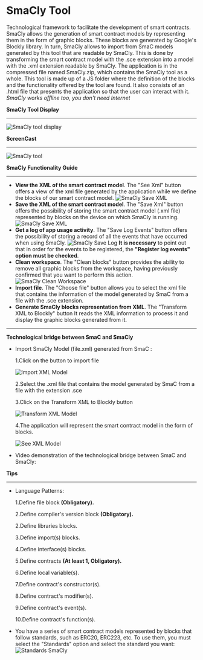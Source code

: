 **SmaCly Tool**
================
Technological framework to facilitate the development of smart contracts. SmaCly allows the generation of smart contract models by representing them in the form of graphic blocks. These blocks are generated by Google's Blockly library. In turn, SmaCly allows to import from SmaC models generated by this tool that are readable by SmaCly. This is done by transforming the smart contract model with the .sce extension into a model with the .xml extension readable by SmaCly. The application is in the compressed file named SmaCly.zip, which contains the SmaCly tool as a whole. This tool is made up of a JS folder where the definition of the blocks and the functionality offered by the tool are found. It also consists of an .html file that presents the application so that the user can interact with it.
*SmaCly works offline too, you don't need Internet*

**SmaCly Tool Display**
_______________

![SmaCly tool display](https://github.com/KybeleResearch/SmaC/blob/main/SmaCly/Videos/SmaCly_Introduction.gif)

**ScreenCast**
_______________

![SmaCly tool](https://github.com/KybeleResearch/SmaC/blob/main/SmaCly/Images/SmaCly.jpg)


**SmaCly Functionality Guide**
_______________________
* **View the XML of the smart contract model**. The "See Xml" button offers a view of the xml file generated by the application while we define the blocks of our smart contract model.
![SmaCly Save XML](https://github.com/KybeleResearch/SmaC/blob/main/SmaCly/Videos/SmaCly_SeeXML.gif)
* **Save the XML of the smart contract model**. The "Save Xml" button offers the possibility of storing the smart contract model (.xml file) represented by blocks on the device on which SmaCly is running.
![SmaCly Save XML](https://github.com/KybeleResearch/SmaC/blob/main/SmaCly/Videos/SmaClY_SaveXML.gif)
* **Get a log of app usage activity**. The "Save Log Events" button offers the possibility of storing a record of all the events that have occurred when using SmaCly.
![SmaCly Save Log](https://github.com/KybeleResearch/SmaC/blob/main/SmaCly/Videos/SmaCly_SaveLog.gif)
**It is necessary** to point out that in order for the events to be registered, the **"Register log events" option must be checked**.
* **Clean workspace**. The "Clean blocks" button provides the ability to remove all graphic blocks from the workspace, having previously confirmed that you want to perform this action.
 ![SmaCly Clean Workspace](https://github.com/KybeleResearch/SmaC/blob/main/SmaCly/Videos/SmaCly_CleanBlocks.gif)
* **Import file**. The "Choose file" button allows you to select the xml file that contains the information of the model generated by SmaC from a file with the .sce extension.
* **Generate SmaCly blocks representation from XML**. The "Transform XML to Blockly" button It reads the XML information to process it and display the graphic blocks generated from it.
_______________

**Technological bridge between SmaC and SmaCly**

* Import SmaCly Model (file.xml) generated from SmaC :

  1.Click on the button to import file 

  ![Import XML Model](https://github.com/KybeleResearch/SmaC/blob/main/SmaCly/Images/SmaCly_import.jpg)

  2.Select the .xml file that contains the model generated by SmaC from a file with the extension .sce

  3.Click on the Transform XML to Blockly button
  
  ![Transform XML Model](https://github.com/KybeleResearch/SmaC/blob/main/SmaCly/Images/SmaCly_import1.JPG)

  4.The application will represent the smart contract model in the form of blocks.

  ![See XML Model](https://github.com/KybeleResearch/SmaC/blob/main/SmaCly/Images/SmaCly_import2.JPG)
  
* Video demonstration of the technological bridge between SmaC and SmaCly:


**Tips**
________________________
* Language Patterns:

  1.Define file block **(Obligatory).**
  
  2.Define compiler's version block **(Obligatory).**

  2.Define libraries blocks.
  
  3.Define import(s) blocks.
  
  4.Define interface(s) blocks.

  5.Define contracts **(At least 1, Obligatory).**

  6.Define local variable(s).

  7.Define contract's constructor(s).

  8.Define contract's modifier(s).

  9.Define contract's event(s).

  10.Define contract's function(s).

* You have a series of smart contract models represented by blocks that follow standards, such as ERC20, ERC223, etc. To use them, you must select the "Standards" option and select the standard you want:
  ![Standards SmaCly](https://github.com/CristianGM23/SmacBlockly/blob/master/Images/SmaCly_standards.jpg.png)

